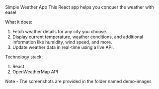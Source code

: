 Simple Weather App 
This React app helps you conquer the weather with ease!

What it does:

1) Fetch weather details for any city you choose.
2) Display current temperature, weather conditions, and additional information like humidity, wind speed, and more.
3) Update weather data in real-time using a live API.

Technology stack:

1) React
2) OpenWeatherMap API

Note - The screenshots are provided in the folder named demo-images 
